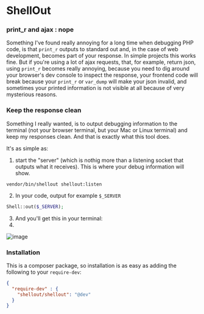 ShellOut
==============

### print_r and ajax : nope

Something I've found really annoying for a long time when debugging PHP code, is that `print_r` outputs to standard out and, in the case of web development, becomes part of your response. In simple projects this works fine. But if you're using a lot of ajax requests, that, for example, return json, using `print_r` becomes really annoying, because you need to dig around your browser's dev console to inspect the response, your frontend code will break because your `print_r` or `var_dump` will make your json invalid, and sometimes your printed information is not visible at all because of very mysterious reasons.


### Keep the response clean

Something I really wanted, is to output debugging information to the terminal (not your browser terminal, but your Mac or Linux terminal) and keep my responses clean. And that is exactly what this tool does.

It's as simple as:

1. start the "server" (which is nothig more than a listening socket that outputs what it receives). This is where your debug information will show.
```
vendor/bin/shellout shellout:listen
```

2. In your code, output for example `$_SERVER`
```php
Shell::out($_SERVER);
```

3. And you'll get this in your terminal:
4. 
![image](https://f.cloud.github.com/assets/327048/1461017/c621cae0-4489-11e3-9904-e8a6777a77fe.png)


### Installation

This is a composer package, so installation is as easy as adding the following to your `require-dev`:
```json
{
  "require-dev" : {
    "shellout/shellout": "@dev"
  }
}
```
